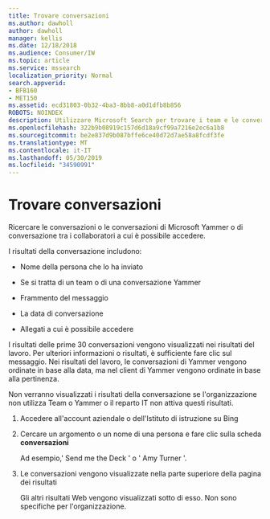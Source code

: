 ```yaml
---
title: Trovare conversazioni
ms.author: dawholl
author: dawholl
manager: kellis
ms.date: 12/18/2018
ms.audience: Consumer/IW
ms.topic: article
ms.service: mssearch
localization_priority: Normal
search.appverid:
- BFB160
- MET150
ms.assetid: ecd31803-0b32-4ba3-8bb8-a0d1dfb8b856
ROBOTS: NOINDEX
description: Utilizzare Microsoft Search per trovare i team e le conversazioni di Yammer e i dettagli visualizzati
ms.openlocfilehash: 322b9b08919c157d6d18a9cf99a7216e2ec6a1b8
ms.sourcegitcommit: be2e837d9b087bffe6ce40d72d7ae58a8fcdf3fe
ms.translationtype: MT
ms.contentlocale: it-IT
ms.lasthandoff: 05/30/2019
ms.locfileid: "34590991"
---
```

# <a name="find-conversations"></a>Trovare conversazioni

Ricercare le conversazioni o le conversazioni di Microsoft Yammer o di conversazione tra i collaboratori a cui è possibile accedere.
  
I risultati della conversazione includono:
  
- Nome della persona che lo ha inviato
    
- Se si tratta di un team o di una conversazione Yammer
    
- Frammento del messaggio
    
- La data di conversazione
    
- Allegati a cui è possibile accedere
    
I risultati delle prime 30 conversazioni vengono visualizzati nei risultati del lavoro. Per ulteriori informazioni o risultati, è sufficiente fare clic sul messaggio. Nei risultati del lavoro, le conversazioni di Yammer vengono ordinate in base alla data, ma nel client di Yammer vengono ordinate in base alla pertinenza.
  
Non verranno visualizzati i risultati della conversazione se l'organizzazione non utilizza Team o Yammer o il reparto IT non attiva questi risultati.
  
1. Accedere all'account aziendale o dell'Istituto di istruzione su Bing
    
2. Cercare un argomento o un nome di una persona e fare clic sulla scheda **conversazioni** 
    
    Ad esempio,' Send me the Deck ' o ' Amy Turner '.
    
3. Le conversazioni vengono visualizzate nella parte superiore della pagina dei risultati
    
    Gli altri risultati Web vengono visualizzati sotto di esso. Non sono specifiche per l'organizzazione.
    


